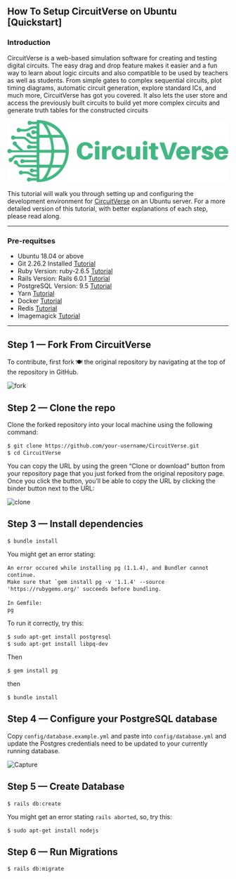 ## How To Setup CircuitVerse on Ubuntu [Quickstart]

### Introduction
CircuitVerse is a web-based simulation software for creating and testing digital circuits. 
The easy drag and drop feature makes it easier and a fun way to learn about logic circuits and also compatible to be used by teachers as well as students.
From simple gates to complex sequential circuits, plot timing diagrams, automatic circuit generation, explore standard ICs, and much more, CircuitVerse has got you covered.
It also lets the user store and access the previously built circuits to build yet more complex circuits and generate truth tables for the constructed circuits

![CircuitVerse Logo](https://github.com/CircuitVerse/CircuitVerse/raw/master/public/img/cvlogo.svg?sanitize=true)

This tutorial will walk you through setting up and configuring the development environment for [CircuitVerse](https://circuitverse.org/) on an Ubuntu server. 
For a more detailed version of this tutorial, with better explanations of each step, please read along.

***

### Pre-requitses
- Ubuntu 18.04 or above
- Git 2.26.2 Installed [Tutorial](https://www.digitalocean.com/community/tutorials/how-to-install-git-on-ubuntu-18-04-quickstart)
- Ruby Version: ruby-2.6.5 [Tutorial](https://www.digitalocean.com/community/tutorials/how-to-install-ruby-and-set-up-a-local-programming-environment-on-ubuntu-16-04)
- Rails Version: Rails 6.0.1 [Tutorial](https://www.digitalocean.com/community/tutorials/how-to-install-ruby-on-rails-with-rbenv-on-ubuntu-18-04)
- PostgreSQL Version: 9.5 [Tutorial](https://www.digitalocean.com/community/tutorials/how-to-install-and-use-postgresql-on-ubuntu-18-04)
- Yarn [Tutorial](https://linuxize.com/post/how-to-install-yarn-on-ubuntu-18-04/)
- Docker [Tutorial](https://www.digitalocean.com/community/tutorials/how-to-install-and-use-docker-on-ubuntu-18-04)
- Redis [Tutorial](https://www.digitalocean.com/community/tutorials/how-to-install-and-secure-redis-on-ubuntu-18-04)
- Imagemagick [Tutorial](https://linuxconfig.org/how-to-install-imagemagick-7-on-ubuntu-18-04-linux)
***

## Step 1 — Fork From CircuitVerse
To contribute, first fork 🍽️ the original repository by navigating at the top of the repository in GitHub.

![fork](https://user-images.githubusercontent.com/42115530/81844206-5c8d6b80-956c-11ea-998d-beac8ee1468d.png)

## Step 2 — Clone the repo
Clone the forked repository into your local machine using the following command:
```
$ git clone https://github.com/your-username/CircuitVerse.git
$ cd CircuitVerse
```
You can copy the URL by using the green “Clone or download” button from your repository page that you just forked from the original repository page. Once you click the button, you’ll be able to copy the URL by clicking the binder button next to the URL:

![clone](https://user-images.githubusercontent.com/42115530/81844918-6ebbd980-956d-11ea-855a-87cff1a6bfbf.png)

## Step 3 — Install dependencies

```
$ bundle install
```
You might get an error stating:
```
An error occured while installing pg (1.1.4), and Bundler cannot continue.
Make sure that `gem install pg -v '1.1.4' --source 'https://rubygems.org/' succeeds before bundling.

In Gemfile:
pg
```

To run it correctly, try this:
```
$ sudo apt-get install postgresql
$ sudo apt-get install libpq-dev
```
Then
```
$ gem install pg
```
then
```
$ bundle install
```

## Step 4 — Configure your PostgreSQL database
Copy `config/database.example.yml` and paste into `config/database.yml` and update the Postgres credentials need to be updated to your currently running database.

![Capture](https://user-images.githubusercontent.com/42115530/81856035-ceba7c00-957d-11ea-8aa8-5eef7233f1c1.PNG)

## Step 5 — Create Database
```
$ rails db:create
```
You might get an error stating `rails aborted`, so, try this:
```
$ sudo apt-get install nodejs 
```

## Step 6 — Run Migrations
```
$ rails db:migrate
```
